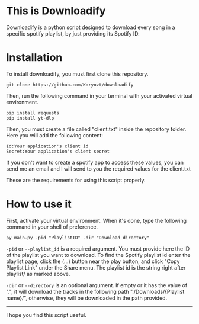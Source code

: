 # This is Downloadify
Downloadify is a python script designed to download every song in a specific spotify playlist, by just providing its Spotify ID.

# Installation

To install downloadify, you must first clone this repository.

```
git clone https://github.com/Koryozt/downloadify
```

Then, run the following command in your terminal with your activated virtual environment.

```
pip install requests
pip install yt-dlp
```
Then, you must create a file called "client.txt" inside the repository folder. Here you will add the following content:
```
Id:Your application's client id
Secret:Your application's client secret
```
If you don't want to create a spotify app to access these values, you can send me an email and I will send to you the required values for the client.txt

These are the requirements for using this script properly.

# How to use it

First, activate your virtual environment. When it's done, type the following command in your shell of preference.

`py main.py -pid "PlaylistID" -dir "Download directory"`

`-pid` or `--playlist_id` is a required argument. You must provide here the ID of the playlist you want to download. To find the Spotify playlist id enter the playlist page, click the (...) button near the play button, and click "Copy Playlist Link" under the Share menu. The playlist id is the string right after playlist/ as marked above.

`-dir` or `--directory` is an optional argument. If empty or it has the value of ".", it will download the tracks in the following path "./Downloads/{Playlist name}/", otherwise, they will be downloaded in the path provided.
<hr />

I hope you find this script useful.
